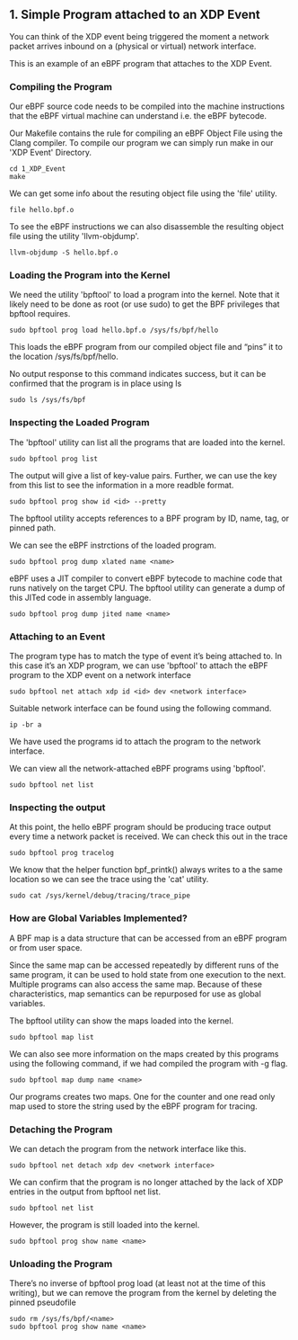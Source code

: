 ## 1. Simple Program attached to an XDP Event
You can think of the XDP event being triggered the moment a network packet arrives inbound on a (physical or virtual) network interface.

This is an example of an eBPF program that attaches to the XDP Event.

### Compiling the Program
Our eBPF source code needs to be compiled into the machine instructions that the eBPF virtual machine can understand i.e. the eBPF bytecode.

Our Makefile contains the rule for compiling an eBPF Object File using the Clang compiler. 
To compile our program we can simply run make in our 'XDP Event' Directory.
```
cd 1_XDP_Event
make
```

We can get some info about the resuting object file using the 'file' utility.
```
file hello.bpf.o
```

To see the eBPF instructions we can also disassemble the resulting object file using the utility 'llvm-objdump'.
```
llvm-objdump -S hello.bpf.o
```
### Loading the Program into the Kernel
We need the utility 'bpftool' to load a program into the kernel. Note
that it likely need to be done as root (or use sudo) to get the BPF privileges that bpftool requires.
```
sudo bpftool prog load hello.bpf.o /sys/fs/bpf/hello
```
This loads the eBPF program from our compiled object file and “pins” it to the location /sys/fs/bpf/hello.

No output response to this command indicates success, but it
can be confirmed that the program is in place using ls
```
sudo ls /sys/fs/bpf
```

### Inspecting the Loaded Program
The 'bpftool' utility can list all the programs that are loaded into the kernel.
```
sudo bpftool prog list
```
The output will give a list of key-value pairs. Further, we can use the key from this list to see the information in a more readble format.
```
sudo bpftool prog show id <id> --pretty
```
The bpftool utility accepts references to a BPF program by ID, name, tag, or pinned path.

We can see the eBPF instrctions of the loaded program.
```
sudo bpftool prog dump xlated name <name>
```
eBPF uses a JIT compiler to convert eBPF bytecode to machine code that runs natively on the target CPU. The bpftool utility can generate a dump of this JITed code in assembly language.
```
sudo bpftool prog dump jited name <name>
```
### Attaching to an Event
The program type has to match the type of event it’s being attached to. In this case it’s an XDP program, we can use 'bpftool' to attach the eBPF program to the XDP event on a network interface
```
sudo bpftool net attach xdp id <id> dev <network interface>
```
Suitable network interface can be found using the following command.
```
ip -br a
```
We have used the programs id to attach the program to the network interface.

We can view all the network-attached eBPF programs using 'bpftool'.
```
sudo bpftool net list
```
### Inspecting the output
At this point, the hello eBPF program should be producing trace output every time a network packet is received. We can check this out in the trace
```
sudo bpftool prog tracelog
```
We know that the helper function bpf_printk() always writes to a the same location so we can see the trace using the 'cat' utility.
```
sudo cat /sys/kernel/debug/tracing/trace_pipe
```
### How are Global Variables Implemented?
A BPF map is a data structure that can be accessed from an eBPF program or from user space. 

Since the same map can be accessed repeatedly by different runs of the same program, it can be used to hold state from one execution to the next. Multiple programs can also access the same map. Because of these characteristics, map semantics can be repurposed for use as global variables.

The bpftool utility can show the maps loaded into the kernel.
```
sudo bpftool map list
```
We can also see more information on the maps created by this programs using the following command, if we had compiled the program with -g flag.
```
sudo bpftool map dump name <name>
```
Our programs creates two maps. One for the counter and one read only map used to store the string used by the eBPF program for tracing.

### Detaching the Program
We can detach the program from the network interface like this.
```
sudo bpftool net detach xdp dev <network interface>
```
We can confirm that the program is no longer attached by the lack of XDP entries in the output from bpftool net list.
```
sudo bpftool net list
```
However, the program is still loaded into the kernel.
```
sudo bpftool prog show name <name>
```
### Unloading the Program
There’s no inverse of bpftool prog load (at least not at the time of this writing), but we can remove the program from the kernel by deleting the pinned pseudofile
```
sudo rm /sys/fs/bpf/<name>
sudo bpftool prog show name <name>
```

